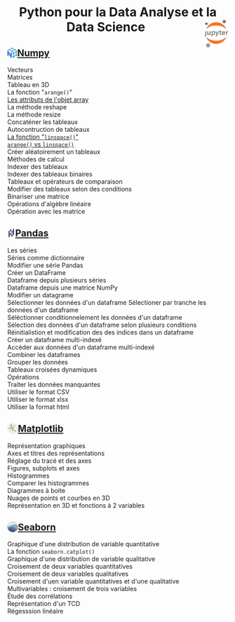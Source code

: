 <h1 align="center"><b>Python pour la Data Analyse et la Data Science</b><a href="../"><img align="right" src="https://github.com/MiKL5/Python/raw/master/assets/logo/Jupyter.svg" alt="Jupyter" height="64px"></a></h1>

<!-- ## **Projets**
[Analyse des données de Netflic](netflix)  
[Analyse des données des universitées](usUniversities)   -->
<!-- [Décés par armes à feu aux USA]()   -->
<!-- [Décés par mois]() -->
<!-- [Décés par origine et genre]() -->
<!-- [Rotio de décés par armes à feu selon l'origine]() -->
<!-- [Filtrer par homicide]() -->
## **[Numpy](numpy)** <a href="learningNumpy"><img align="left" src="https://github.com/MiKL5/Python/raw/master/assets/logo/numpy.svg" alt="Numpy" height="24px"></a>
Vecteurs  
Matrices  
Tableau en 3D  
La fonction "`arange()`"  
[Les attributs de l'objet array](numpy/arrayAttributes)  
La méthode reshape  
La méthode resize  
Concaténer les tableaux  
Autocontruction de tableaux  
[La fonction "`linspace()`"](numpy/linspaceFunction)  
[`arange()` vs `linspace()`](numpy/linspaceVsArange)  
Créer aléatoirement un tableaux  
Méthodes de calcul  
Indexer des tableaux  
Indexer des tableaux binaires  
Tableaux et opérateurs de comparaison  
Modifier des tableaux selon des conditions  
Binariser une matrice  
Opérations d'algèbre linéaire  
Opération avec les matrice
## **[Pandas](pandas/)** <a href="learningPandas"><img align="left" src="https://github.com/MiKL5/Python/raw/master/assets/logo/Pandas_mark.svg" alt="Pandas" height="24px"></a>
Les séries  
Séries comme dictionnaire  
Modifier une série Pandas  
Créer un DataFrame  
Dataframe depuis plusieurs séries  
Dataframe depuis une matrice NumPy  
Modifier un datagrame  
Sélectionner les données d'un dataframe
Sélectioner par tranche les données d'un dataframe  
Séléctionner conditionnelement les données d'un dataframe  
Sélection des données d'un dataframe selon plusieurs conditions  
Réinitialistion et modification des des indices dans un dataframe  
Créer un dataframe multi-indexé  
Accéder aux données d'un dataframe multi-indexé  
Combiner les dataframes  
Grouper les données  
Tableaux croisées dynamiques  
Opérations  
Traiter les données manquantes  
Utiliser le format CSV  
Utiliser le format xlsx  
Utiliser la format html
## **[Matplotlib](matplotlib)** <a href="matplotlib"><img align="left" src="https://github.com/MiKL5/Python/raw/master/assets/logo/MatplotlibIcon.svg" alt="Matplotlib" height="24px"></a>
Représentation graphiques  
Axes et titres des représentations  
Réglage du tracé et des axes  
Figures, subplots et axes  
Histogrammes  
Comparer les histogrammes  
Diagrammes à boite  
Nuages de points et courbes en 3D  
Représentation en 3D et fonctions à 2 variables
## **[Seaborn](Seaborn)** <a href="Seaborn"><img align="left" src="https://github.com/MiKL5/Python/raw/master/assets/logo/seaborn.svg" alt="Seaborn" height="24px"></a>
Graphique d'une distribution de variable quantitative  
La fonction `seaborn.catplot()`  
Graphique d'une distribution de variable qualitative  
Croisement de deux variables quantitatives  
Croisement de deux variables qualitatives  
Croisement d'uen variable quantitatives et d'une qualitative  
Multivariables : croisement de trois variables  
Étude des corrélations  
Représentation d'un TCD  
Régesssion linéaire